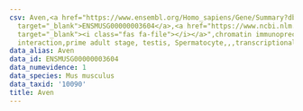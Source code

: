 ```yaml
---
csv: Aven,<a href="https://www.ensembl.org/Homo_sapiens/Gene/Summary?db=core;g=ENSMUSG00000003604"
  target="_blank">ENSMUSG00000003604</a>,<a href="https://www.ncbi.nlm.nih.gov/pubmed/25450459"
  target="_blank"><i class="fas fa-file"></i></a>",chromatin immunoprecipitation assay,direct
  interaction,prime adult stage, testis, Spermatocyte,,,transcriptional regulation,
data_alias: Aven
data_id: ENSMUSG00000003604
data_numevidence: 1
data_species: Mus musculus
data_taxid: '10090'
title: Aven
---
```

